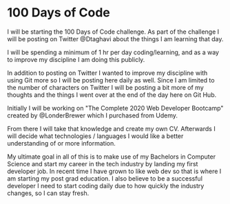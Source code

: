 # 100 Days of Code
I will be starting the 100 Days of Code challenge. As part of the challenge I will be posting on Twitter @Dtaghavi about the things I am learning that day. 

I will be spending a minimum of 1 hr per day coding/learning, and as a way to improve my discipline I am doing this publicly.

In addition to posting on Twitter I wanted to improve my discipline with using Git more so I will be posting here daily as well.
Since I am limited to the number of characters on Twitter I will be posting a bit more of my thoughts and the things I went over at the end of the day
here on Git Hub.

Initially I will be working on "The Complete 2020 Web Developer Bootcamp" created by @LonderBrewer which I purchased from Udemy.

From there I will take that knowledge and create my own CV. Afterwards I will decide what technologies / languages I would like a better understanding of or more information.

My ultimate goal in all of this is to make use of my Bachelors in Computer Science and start my career in the tech industry by landing my first developer job.
In recent time I have grown to like web dev so that is where I am starting my post grad education. I also believe to be a successful developer I need to start coding daily due to how quickly the industry changes, so I can stay fresh.
